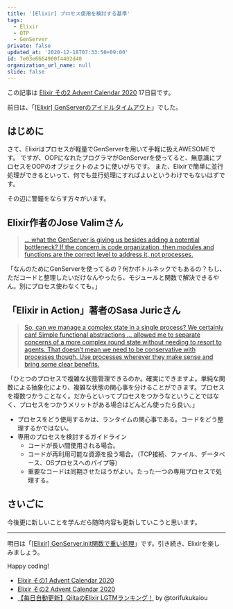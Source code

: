 ```yaml
---
title: '[Elixir] プロセス使用を検討する基準'
tags:
  - Elixir
  - OTP
  - GenServer
private: false
updated_at: '2020-12-18T07:33:50+09:00'
id: 7e03e6664900f4402d40
organization_url_name: null
slide: false
---
```

この記事は [Elixir その2 Advent Calendar 2020](https://qiita.com/advent-calendar/2020/elixir2) 17日目です。

前日は、「[[Elixir] GenServerのアイドルタイムアウト](https://qiita.com/mnishiguchi/private/1bcef0e91a413879d79a)」でした。

## はじめに

さて、Elixirはプロセスが軽量でGenServerを用いて手軽に扱えAWESOMEです。
ですが、OOPになれたプログラマがGenServerを使ってると、無意識にプロセスをOOPのオブジェクトのように使いがちです。
また、Elixirで簡単に並行処理ができるといって、何でも並行処理にすればよいというわけでもないはずです。

その辺に警鐘をならす方々がいます。

## Elixir作者のJose Valimさん

> [... what the GenServer is giving us besides adding a potential bottleneck? If the concern is code organization, then modules and functions are the correct level to address it, not processes.](https://elixirforum.com/t/task-start-vs-tasksupervisor/26718/5?u=mnishiguchi)

「なんのためにGenServerを使ってるの？何かボトルネックでもあるの？もし、ただコードと整理したいだけなんやったら、モジュールと関数で解決できるやん。別にプロセス使わなくても。」

## 「Elixir in Action」著者のSasa Juricさん

> [So, can we manage a complex state in a single process? We certainly can! Simple functional abstractions ... allowed me to separate concerns of a more complex round state without needing to resort to agents. That doesn’t mean we need to be conservative with processes though. Use processes wherever they make sense and bring some clear benefits.](https://www.theerlangelist.com/article/spawn_or_not)

「ひとつのプロセスで複雑な状態管理できるのか。確実にできますよ。単純な関数による抽象化により、複雑な状態の関心事を分けることができます。プロセスを複数つかうことなく。だからといってプロセスをつかうなということではなく、プロセスをつかうメリットがある場合はどんどん使ったら良い。」

- プロセスをどう使用するかは、ランタイムの関心事である。コードをどう整理するかではない。
- 専用のプロセスを検討するガイドライン
  - コードが長い間使用される場合。
  - コードが再利用可能な資源を扱う場合。（TCP接続、ファイル、データベース、OSプロセスへのパイプ等）
  - 重要なコードは同期させたほうがよい。たった一つの専用プロセスで処理する。

## さいごに

今後更に新しいことを学んだら随時内容も更新していこうと思います。

---

明日は「[[Elixir] GenServer.init関数で重い処理](https://qiita.com/mnishiguchi/items/c50fed098acd506d9559)」です。引き続き、Elixirを楽しみましょう。

Happy coding!

- [Elixir その1 Advent Calendar 2020](https://qiita.com/advent-calendar/2020/elixir) 
- [Elixir その2 Advent Calendar 2020](https://qiita.com/advent-calendar/2020/elixir2) 
- [【毎日自動更新】QiitaのElixir LGTMランキング！](https://qiita.com/torifukukaiou/items/1edb3e961acf002478fd) by @torifukukaiou
